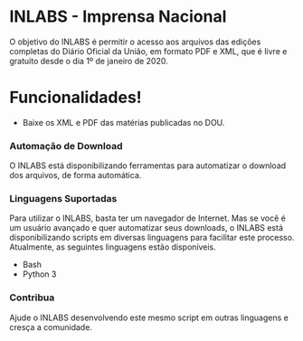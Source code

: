 # INLABS - Imprensa Nacional

O objetivo do INLABS é permitir o acesso aos arquivos das edições completas do Diário Oficial da União, em formato PDF e XML, que é livre e gratuito desde o dia 1º de janeiro de 2020.

# Funcionalidades!

  - Baixe os XML e PDF das matérias publicadas no DOU.

### Automação de Download

O INLABS está disponibilizando ferramentas para automatizar o download dos arquivos, de forma automática.

### Linguagens Suportadas
Para utilizar o INLABS, basta ter um navegador de Internet.
Mas se você é um usuário avançado e quer automatizar seus downloads, o INLABS está disponibilizando scripts em diversas linguagens para facilitar este processo.
Atualmente, as seguintes linguagens estão disponíveis.

 - Bash
 - Python 3


### Contribua
Ajude o INLABS desenvolvendo este mesmo script em outras linguagens e cresça a comunidade.
